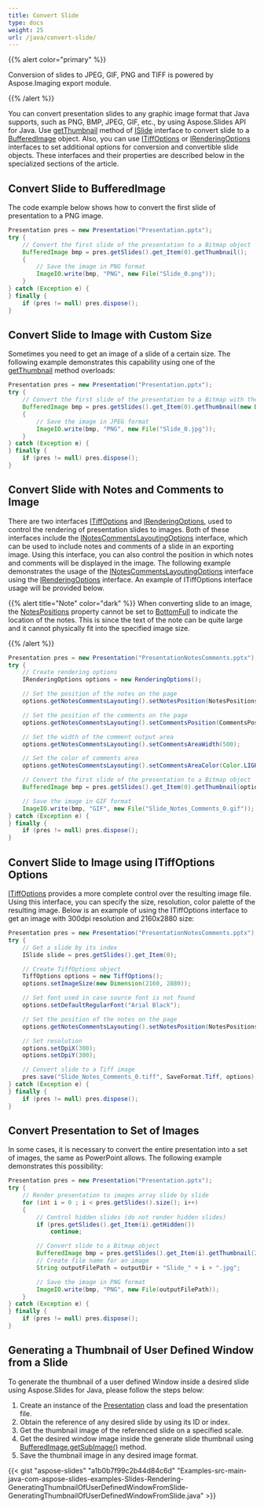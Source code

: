 ```yaml
---
title: Convert Slide
type: docs
weight: 25
url: /java/convert-slide/
---
```


{{% alert color="primary" %}} 

Conversion of slides to JPEG, GIF, PNG and TIFF is powered by Aspose.Imaging export module.

{{% /alert %}} 

You can convert presentation slides to any graphic image format that Java supports, such as PNG, BMP, JPEG, GIF, etc., 
by using Aspose.Slides API for Java.
Use [getThumbnail](https://apireference.aspose.com/slides/java/com.aspose.slides/ISlide#getThumbnail--) method of 
[ISlide](https://apireference.aspose.com/slides/java/com.aspose.slides/ISlide) interface to convert slide to a [BufferedImage](https://docs.oracle.com/javase/7/docs/api/java/awt/image/BufferedImage.html) object.
Also, you can use [ITiffOptions](https://apireference.aspose.com/slides/java/com.aspose.slides/ITiffOptions) or [IRenderingOptions](https://apireference.aspose.com/slides/java/com.aspose.slides/IRenderingOptions) interfaces to set additional options for conversion and convertible slide objects.
These interfaces and their properties are described below in the specialized sections of the article.

## **Convert Slide to BufferedImage**

The code example below shows how to convert the first slide of presentation to a PNG image.

``` java 
Presentation pres = new Presentation("Presentation.pptx");
try {
    // Convert the first slide of the presentation to a Bitmap object
    BufferedImage bmp = pres.getSlides().get_Item(0).getThumbnail();
    {
        // Save the image in PNG format
        ImageIO.write(bmp, "PNG", new File("Slide_0.png"));
    }
} catch (Exception e) {  
} finally {
    if (pres != null) pres.dispose();
}
```
## **Convert Slide to Image with Custom Size**

Sometimes you need to get an image of a slide of a certain size. 
The following example demonstrates this capability using one of the 
[getThumbnail](https://apireference.aspose.com/slides/java/com.aspose.slides/ISlide#getThumbnail-java.awt.Dimension-) method overloads:

``` java 
Presentation pres = new Presentation("Presentation.pptx");
try {
    // Convert the first slide of the presentation to a Bitmap with the specified size
    BufferedImage bmp = pres.getSlides().get_Item(0).getThumbnail(new Dimension(1820, 1040));
    {
        // Save the image in JPEG format
        ImageIO.write(bmp, "PNG", new File("Slide_0.jpg"));
    }
} catch (Exception e) {
} finally {
    if (pres != null) pres.dispose();
}
```

## **Convert Slide with Notes and Comments to Image**

There are two interfaces [ITiffOptions](https://apireference.aspose.com/slides/java/com.aspose.slides/ITiffOptions) and [IRenderingOptions](https://apireference.aspose.com/slides/java/com.aspose.slides/IRenderingOptions), used to control the rendering of presentation slides to images.
Both of these interfaces include the [INotesCommentsLayoutingOptions](https://apireference.aspose.com/slides/java/com.aspose.slides/INotesCommentsLayoutingOptions) interface, which can be used to include notes and comments of a slide in an exporting image.
Using this interface, you can also control the position in which notes and comments will be displayed in the image.
The following example demonstrates the usage of the [INotesCommentsLayoutingOptions](https://apireference.aspose.com/slides/java/com.aspose.slides/INotesCommentsLayoutingOptions) interface using the [IRenderingOptions](https://apireference.aspose.com/slides/java/com.aspose.slides/IRenderingOptions) interface.
An example of ITiffOptions interface usage will be provided below. 

{{% alert title="Note" color="dark" %}} 
When converting slide to an image, the 
[NotesPositions](https://apireference.aspose.com/slides/java/com.aspose.slides/NotesPositions) property cannot be set to [BottomFull](https://apireference.aspose.com/slides/java/com.aspose.slides/NotesPositions#BottomFull) to indicate the location of the notes.
This is since the text of the note can be quite large and it cannot physically fit into the specified image size.

{{% /alert %}} 

``` java 
Presentation pres = new Presentation("PresentationNotesComments.pptx");
try {
    // Create rendering options
    IRenderingOptions options = new RenderingOptions();

    // Set the position of the notes on the page
    options.getNotesCommentsLayouting().setNotesPosition(NotesPositions.BottomTruncated);

    // Set the position of the comments on the page
    options.getNotesCommentsLayouting().setCommentsPosition(CommentsPositions.Right);

    // Set the width of the comment output area
    options.getNotesCommentsLayouting().setCommentsAreaWidth(500);

    // Set the color of comments area
    options.getNotesCommentsLayouting().setCommentsAreaColor(Color.LIGHT_GRAY);

    // Convert the first slide of the presentation to a Bitmap object
    BufferedImage bmp = pres.getSlides().get_Item(0).getThumbnail(options, 2f, 2f);

    // Save the image in GIF format
    ImageIO.write(bmp, "GIF", new File("Slide_Notes_Comments_0.gif"));
} catch (Exception e) {
} finally {
    if (pres != null) pres.dispose();
}
```

## **Convert Slide to Image using ITiffOptions Options**

[ITiffOptions](https://apireference.aspose.com/slides/java/com.aspose.slides/ITiffOptions) provides a more complete 
control over the resulting image file.
Using this interface, you can specify the size, resolution, color palette of the resulting image. 
Below is an example of using the ITiffOptions interface to get an image with 300dpi resolution 
and 2160x2880 size:

``` java 
Presentation pres = new Presentation("PresentationNotesComments.pptx");
try {
    // Get a slide by its index
    ISlide slide = pres.getSlides().get_Item(0);

    // Create TiffOptions object
    TiffOptions options = new TiffOptions();
    options.setImageSize(new Dimension(2160, 2880));

    // Set font used in case source font is not found
    options.setDefaultRegularFont("Arial Black");

    // Set the position of the notes on the page
    options.getNotesCommentsLayouting().setNotesPosition(NotesPositions.BottomTruncated);

    // Set resolution
    options.setDpiX(300);
    options.setDpiY(300);

    // Convert slide to a Tiff image
    pres.save("Slide_Notes_Comments_0.tiff", SaveFormat.Tiff, options);
} catch (Exception e) {
} finally {
    if (pres != null) pres.dispose();
}
```

## **Convert Presentation to Set of Images**

In some cases, it is necessary to convert the entire presentation into a set of images, 
the same as PowerPoint allows. The following example demonstrates this possibility:

``` java 
Presentation pres = new Presentation("Presentation.pptx");
try {
    // Render presentation to images array slide by slide
    for (int i = 0 ; i < pres.getSlides().size(); i++)
    {
        // Control hidden slides (do not render hidden slides)
        if (pres.getSlides().get_Item(i).getHidden())
            continue;

        // Convert slide to a Bitmap object
        BufferedImage bmp = pres.getSlides().get_Item(i).getThumbnail(2f, 2f);
        // Create file name for an image
        String outputFilePath = outputDir + "Slide_" + i + ".jpg";

        // Save the image in PNG format
        ImageIO.write(bmp, "PNG", new File(outputFilePath));
    }
} catch (Exception e) {
} finally {
    if (pres != null) pres.dispose();
} 
```

## **Generating a Thumbnail of User Defined Window from a Slide**

To generate the thumbnail of a user defined Window inside a desired slide using Aspose.Slides for Java, please follow the steps below:

1. Create an instance of the [Presentation](http://www.aspose.com/api/java/slides/com.aspose.slides/classes/Presentation) class and load the presentation file.
1. Obtain the reference of any desired slide by using its ID or index.
1. Get the thumbnail image of the referenced slide on a specified scale.
1. Get the desired window image inside the generate slide thumbnail using [BufferedImage.getSubImage()](http://docs.oracle.com/javase/6/docs/api/java/awt/image/BufferedImage.html#getSubimage%28int,%20int,%20int,%20int%29) method.
1. Save the thumbnail image in any desired image format.

{{< gist "aspose-slides" "a1b0b7f99c2b44d84c6d" "Examples-src-main-java-com-aspose-slides-examples-Slides-Rendering-GeneratingThumbnailOfUserDefinedWindowFromSlide-GeneratingThumbnailOfUserDefinedWindowFromSlide.java" >}}
